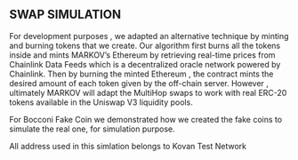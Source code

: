## SWAP SIMULATION

For development purposes , we adapted an alternative technique by minting and burning tokens that we create. Our algorithm first burns all the tokens inside and mints MARKOV’s Ethereum by
retrieving real-time prices from Chainlink Data Feeds which is a decentralized oracle network powered by Chainlink. Then by burning the minted Ethereum , the contract mints the desired amount of each
token given by the off-chain server. However , ultimately MARKOV will adapt the MultiHop swaps to work with real ERC-20 tokens available in the Uniswap V3 liquidity pools.

For Bocconi Fake Coin we demonstrated how we created the fake coins to simulate the real one, for simulation purpose.

All address used in this simlation belongs to Kovan Test Network
